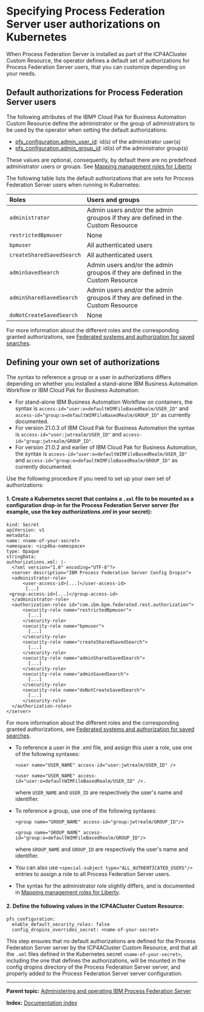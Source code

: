 # Specifying Process Federation Server user authorizations on Kubernetes

When Process Federation Server is installed as part of the ICP4ACluster Custom Resource, the operator defines a default set of authorizations for Process Federation Server users, that you can customize depending on your needs.

## Default authorizations for Process Federation Server users

The following attributes of the IBM® Cloud Pak for Business Automation Custom Resource define the administrator or the group of administrators to be used by the operator when setting the default authorizations:
* [pfs_configuration.admin_user_id](https://www.ibm.com/docs/en/baw/20.x?topic=workflow-business-automation-server-parameters#ref_baw_params__pfs): id(s) of the administrator user(s)
* [pfs_configuration.admin_group_id](https://www.ibm.com/docs/en/baw/20.x?topic=workflow-business-automation-server-parameters#ref_baw_params__pfs): id(s) of the administrator group(s)

These values are optional, consequently, by default there are no predefined administrator users or groups.
See [Mapping management roles for Liberty](https://www.ibm.com/docs/en/was-liberty/core?topic=liberty-mapping-management-roles)

The following table lists the default authorizations that are sets for Process Federation Server users when running in Kubernetes:

| Roles      | Users and groups |
| :---       | :---             |
| `administrator` | Admin users and/or the admin groupos if they are defined in the Custom Resource |
| `restrictedBpmuser` | None |
| `bpmuser` | All authenticated users |
| `createSharedSavedSearch` | All authenticated users |
| `adminSavedSearch` | Admin users and/or the admin groupos if they are defined in the Custom Resource |
| `adminSharedSavedSearch` | Admin users and/or the admin groupos if they are defined in the Custom Resource |
| `doNotCreateSavedSearch` | None |

For more information about the different roles and the corresponding granted authorizations, see [Federated systems and authorization for saved searches](https://www.ibm.com/docs/en/baw/20.x?topic=portal-federated-systems-authorization-saved-searches).

## Defining your own set of authorizations

The syntax to reference a group or a user in authorizations differs depending on whether you installed a stand-alone IBM Business Automation Workflow or IBM Cloud Pak for Business Automation:

* For stand-alone IBM Business Automation Workflow on containers, the syntax is `access-id="user:o=defaultWIMFileBasedRealm/USER_ID"` and `access-id="group:o=defaultWIMFileBasedRealm/GROUP_ID"` as currently documented.
* For version 21.0.3 of IBM Cloud Pak for Business Automation the syntax is `access-id="user:jwtrealm/USER_ID"` and `access-id="group:jwtrealm/GROUP_ID"`.
* For version 21.0.2 and earlier of IBM Cloud Pak for Business Automation, the syntax is `access-id="user:o=defaultWIMFileBasedRealm/USER_ID"` and `access-id="group:o=defaultWIMFileBasedRealm/GROUP_ID"` as currently documented.

Use the following procedure if you need to set up your own set of authorizations:

#### 1. Create a Kubernetes secret that contains a `.xml` file to be mounted as a configuration drop-in for the Process Federation Server server (for example, use the key _authorizations.xml_ in your secret):

  ```
kind: Secret
apiVersion: v1
metadata:
  name: <name-of-your-secret>
  namespace: <icp4ba-namespace>
type: Opaque
stringData:
  authorizations.xml: |-
    <?xml version="1.0" encoding="UTF-8"?>
    <server description="IBM Process Federation Server Config Dropin">
    <administrator-role>
        <user-access-id>[...]</user-access-id>
         [...]
   <group-access-id>[...]</group-access-id>
    </administrator-role>
    <authorization-roles id="com.ibm.bpm.federated.rest.authorization">
        <security-role name="restrictedBpmuser">
          [...]
        </security-role>
        <security-role name="bpmuser">
          [...]
        </security-role>
        <security-role name="createSharedSavedSearch">
          [...]
        </security-role>
        <security-role name="adminSharedSavedSearch">
          [...]
        </security-role>
        <security-role name="adminSavedSearch">
          [...]
        </security-role>
        <security-role name="doNotCreateSavedSearch">
          [...]
        </security-role>
    </authorization-roles>
  </server>
  ```
  For more information about the different roles and the corresponding granted authorizations, see [Federated systems and authorization for saved searches](https://www.ibm.com/docs/en/baw/20.x?topic=portal-federated-systems-authorization-saved-searches).

* To reference a user in the .xml file, and assign this user a role, use one of the following syntaxes:

  ```
  <user name="USER_NAME" access-id="user:jwtrealm/USER_ID" />
  ```

  ```
  <user name="USER_NAME" access-id="user:o=defaultWIMFileBasedRealm/USER_ID" />. 
  ```

  where `USER_NAME` and `USER_ID` are respectively the user's name and identifier.

* To reference a group, use one of the following syntaxes:

  ```
  <group name="GROUP_NAME" access-id="group:jwtrealm/GROUP_ID"/> 
  ```

  ```
  <group name="GROUP_NAME" access-id="group:o=defaultWIMFileBasedRealm/GROUP_ID"/>
  ```

  where `GROUP_NAME` and `GROUP_ID` are respectively the user's name and identifier.

* You can also use `<special-subject type="ALL_AUTHENTICATED_USERS"/>` entries to assign a role to all Process Federation Server users.

* The syntax for the administrator role slightly differs, and is documented in [Mapping management roles for Liberty](https://www.ibm.com/docs/en/was-liberty/base?topic=liberty-mapping-management-roles).

#### 2. Define the following values in the ICP4ACluster Custom Resource:

  ```
pfs_configuration:
    enable_default_security_roles: false
    config_dropins_overrides_secret: <name-of-your-secret>
  ```

  This step ensures that no default authorizations are defined for the Process Federation Server server by the ICP4ACluster Custom Resource, and that all the `.xml` files defined in the Kubernetes secret `<name-of-your-secret>`, including the one that defines the authorizations, will be mounted in the config dropins directory of the Process Federation Server server, and properly added to the Process Federation Server server configuration.
  
---

**Parent topic:** [Administering and operating IBM Process Federation Server](./README.md)

**Index:** [Documentation index](../README.md#documentation-index)

